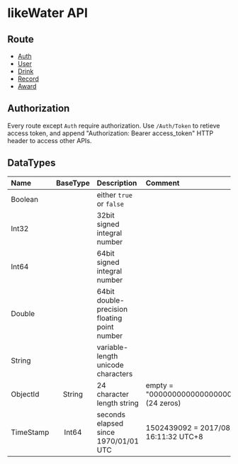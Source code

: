 # likeWater API
## Route

* [Auth](Auth)
* [User](User)
* [Drink](Drink)
* [Record](Record)
* [Award](Award)

## Authorization
Every route except `Auth` require authorization.
Use `/Auth/Token` to retieve access token, and append "Authorization: Bearer access_token" HTTP header to access other APIs.

## DataTypes

| Name | BaseType | Description | Comment |
|:- |:-:|:- |:- |
| Boolean |  | either `true` or `false` |  |
| Int32 |  | 32bit signed integral number |  |
| Int64 |  | 64bit signed integral number |  |
| Double |  | 64bit double-precision floating point number |  |
| String |  | variable-length unicode characters |  |
| ObjectId | String | 24 character length string | empty = "00000000000000000000000"(24 zeros) |
| TimeStamp | Int64 | seconds elapsed since 1970/01/01 UTC | 1502439092 = 2017/08/11 16:11:32 UTC+8 |